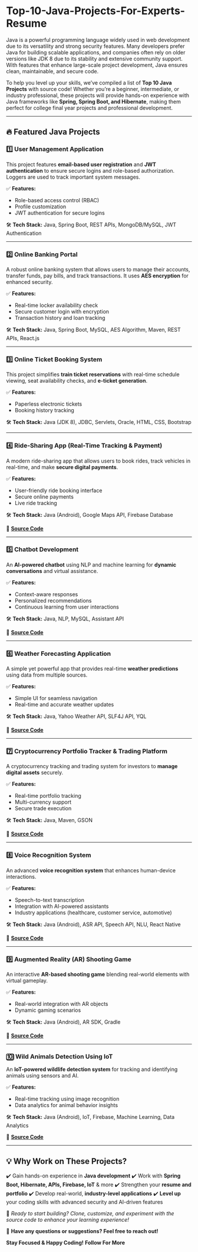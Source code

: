 # Top-10-Java-Projects-For-Experts-Resume


Java is a powerful programming language widely used in web development due to its versatility and strong security features. Many developers prefer Java for building scalable applications, and companies often rely on older versions like JDK 8 due to its stability and extensive community support. With features that enhance large-scale project development, Java ensures clean, maintainable, and secure code.

To help you level up your skills, we’ve compiled a list of **Top 10 Java Projects** with source code! Whether you’re a beginner, intermediate, or industry professional, these projects will provide hands-on experience with Java frameworks like **Spring, Spring Boot, and Hibernate**, making them perfect for college final year projects and professional development.

---

## 🔥 Featured Java Projects

### 1️⃣ User Management Application
This project features **email-based user registration** and **JWT authentication** to ensure secure logins and role-based authorization. Loggers are used to track important system messages.

✅ **Features:**
- Role-based access control (RBAC)
- Profile customization
- JWT authentication for secure logins

🛠 **Tech Stack:** Java, Spring Boot, REST APIs, MongoDB/MySQL, JWT Authentication



---

### 2️⃣ Online Banking Portal
A robust online banking system that allows users to manage their accounts, transfer funds, pay bills, and track transactions. It uses **AES encryption** for enhanced security.

✅ **Features:**
- Real-time locker availability check
- Secure customer login with encryption
- Transaction history and loan tracking

🛠 **Tech Stack:** Java, Spring Boot, MySQL, AES Algorithm, Maven, REST APIs, React.js



---

### 3️⃣ Online Ticket Booking System
This project simplifies **train ticket reservations** with real-time schedule viewing, seat availability checks, and **e-ticket generation**.

✅ **Features:**
- Paperless electronic tickets
- Booking history tracking

🛠 **Tech Stack:** Java (JDK 8), JDBC, Servlets, Oracle, HTML, CSS, Bootstrap



---

### 4️⃣ Ride-Sharing App (Real-Time Tracking & Payment)
A modern ride-sharing app that allows users to book rides, track vehicles in real-time, and make **secure digital payments**.

✅ **Features:**
- User-friendly ride booking interface
- Secure online payments
- Live ride tracking

🛠 **Tech Stack:** Java (Android), Google Maps API, Firebase Database

📂 **[Source Code](#)**

---

### 5️⃣ Chatbot Development
An **AI-powered chatbot** using NLP and machine learning for **dynamic conversations** and virtual assistance.

✅ **Features:**
- Context-aware responses
- Personalized recommendations
- Continuous learning from user interactions

🛠 **Tech Stack:** Java, NLP, MySQL, Assistant API

📂 **[Source Code](#)**

---

### 6️⃣ Weather Forecasting Application
A simple yet powerful app that provides real-time **weather predictions** using data from multiple sources.

✅ **Features:**
- Simple UI for seamless navigation
- Real-time and accurate weather updates

🛠 **Tech Stack:** Java, Yahoo Weather API, SLF4J API, YQL

📂 **[Source Code](#)**

---

### 7️⃣ Cryptocurrency Portfolio Tracker & Trading Platform
A cryptocurrency tracking and trading system for investors to **manage digital assets** securely.

✅ **Features:**
- Real-time portfolio tracking
- Multi-currency support
- Secure trade execution

🛠 **Tech Stack:** Java, Maven, GSON

📂 **[Source Code](#)**

---

### 8️⃣ Voice Recognition System
An advanced **voice recognition system** that enhances human-device interactions.

✅ **Features:**
- Speech-to-text transcription
- Integration with AI-powered assistants
- Industry applications (healthcare, customer service, automotive)

🛠 **Tech Stack:** Java (Android), ASR API, Speech API, NLU, React Native

📂 **[Source Code](#)**

---

### 9️⃣ Augmented Reality (AR) Shooting Game
An interactive **AR-based shooting game** blending real-world elements with virtual gameplay.

✅ **Features:**
- Real-world integration with AR objects
- Dynamic gaming scenarios

🛠 **Tech Stack:** Java (Android), AR SDK, Gradle

📂 **[Source Code](#)**

---

### 🔟 Wild Animals Detection Using IoT
An **IoT-powered wildlife detection system** for tracking and identifying animals using sensors and AI.

✅ **Features:**
- Real-time tracking using image recognition
- Data analytics for animal behavior insights

🛠 **Tech Stack:** Java (Android), IoT, Firebase, Machine Learning, Data Analytics

📂 **[Source Code](#)**

---

## 💡 Why Work on These Projects?
✔️ Gain hands-on experience in **Java development**
✔️ Work with **Spring Boot, Hibernate, APIs, Firebase, IoT** & more
✔️ Strengthen your **resume and portfolio**
✔️ Develop real-world, **industry-level applications**
✔️ **Level up** your coding skills with advanced security and AI-driven features

📢 _Ready to start building? Clone, customize, and experiment with the source code to enhance your learning experience!_

📩 **Have any questions or suggestions? Feel free to reach out!**

 **Stay Focused & Happy Coding!** 
**Follow For More**
